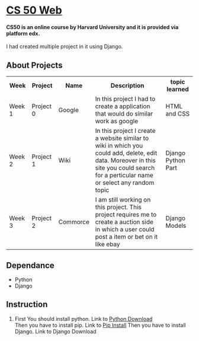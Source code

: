 <h1><a href="https://www.edx.org/course/cs50s-web-programming-with-python-and-javascript">CS 50 Web</a></h1>
<h4>
CS50 is an online course by Harvard University and it is provided via platform edx.<br>
</h4>
I had created multiple project in it using Django.

## About Projects
<table>
  <tr>
    <th> Week</th><th> Project </th> <th> Name </th> <th> Description </th> <th> topic learned </th>
  </tr>
  <tr>
    <td> Week 1 </td> <td> Project 0 </td> <td> Google </td> <td> In this project I had to create a application that would do similar work as google</td> <td> HTML and CSS </td>
  </tr>
  <tr>
    <td> Week 2 </td> <td> Project 1 </td> <td> Wiki </td> <td> In this project I create a website similar to wiki in which you could add, delete, edit data. Moreover in this site you could search for a perticular name or select any random topic</td> <td> Django Python Part </td>
  </tr>
  <tr>
    <td> Week 3 </td> <td> Project 2 </td> <td> Commorce </td> <td> I am still working on this project. This project requires me to create a auction side in which a user could post a item or bet on it like ebay </td> <td> Django Models </td>
  </tr>

</table>

## Dependance
<ul>
  <li>Python</li>
  <li>Django</li>
 </ul>

## Instruction
<ol>
  <li>First You should install python. Link to <a href="https://www.python.org/downloads/">Python Download</a></li>
  <l1>Then you have to install pip. Link to <a href="https://pip.pypa.io/en/stable/cli/pip_install/">Pip Install</a></li>
  <l1>Then you have to install Django. Link to <a herf"https://https://www.djangoproject.com/download/">Django Download</a></l1>
  
 </ol>
